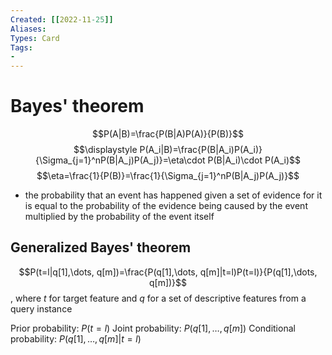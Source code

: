 ```yaml
---
Created: [[2022-11-25]]
Aliases: 
Types: Card
Tags: 
- 
---
```

# Bayes' theorem
$$P(A|B)=\frac{P(B|A)P(A)}{P(B)}$$
$$\displaystyle P(A_i|B)=\frac{P(B|A_i)P(A_i)}{\Sigma_{j=1}^nP(B|A_j)P(A_j)}=\eta\cdot P(B|A_i)\cdot P(A_i)$$
$$\eta=\frac{1}{P(B)}=\frac{1}{\Sigma_{j=1}^nP(B|A_j)P(A_j)}$$
- the probability that an event has happened given a set of evidence for it is equal to the probability of the evidence being caused by the event multiplied by the probability of the event itself

## Generalized Bayes' theorem
$$P(t=l|q[1],\dots, q[m])=\frac{P(q[1],\dots, q[m]|t=l)P(t=l)}{P(q[1],\dots, q[m])}$$
, where $t$ for target feature and $q$ for a set of descriptive features from a query instance

Prior probability: $P(t=l)$
Joint probability: $P(q[1],\dots, q[m])$
Conditional probability: $P(q[1],\dots, q[m]|t=l)$
